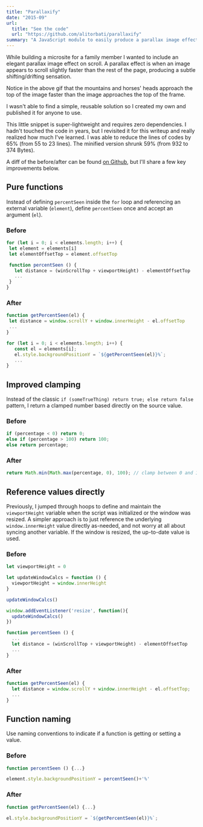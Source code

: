 ```yaml
---
title: "Parallaxify"
date: "2015-09"
url:
  title: "See the code"
  url: "https://github.com/alitorbati/parallaxify"
summary: "A JavaScript module to easily produce a parallax image effect."
---
```


While building a microsite for a family member I wanted to include an elegant parallax image effect on scroll. A parallax effect is when an image appears to scroll slightly faster than the rest of the page, producing a subtle shifting/drifting sensation.

Notice in the above gif that the mountains and horses' heads approach the top of the image faster than the image approaches the top of the frame.

I wasn't able to find a simple, reusable solution so I created my own and published it for anyone to use.

This little snippet is super-lightweight and requires zero dependencies. I hadn't touched the code in years, but I revisited it for this writeup and really realized how much I've learned. I was able to reduce the lines of codes by 65% (from 55 to 23 lines). The minified version shrunk 59% (from 932 to 374 Bytes).

A diff of the before/after can be found [on Github](https://github.com/alitorbati/parallaxify/compare/db72ae89af743638e1cc647be7adeecae42bf71a...ef5d8c0db5cdd3af820960c6f3011568988ba45e#diff-23c0029469889253cca40d7b44aa24b027b105d86f3bace22b5f14f71e61e3c1), but I'll share a few key improvements below.

## Pure functions

Instead of defining `percentSeen` inside the `for` loop and referencing an external variable (`element`), define `percentSeen` once and accept an argument (`el`).

### Before

```js
for (let i = 0; i < elements.length; i++) {
 let element = elements[i]
 let elementOffsetTop = element.offsetTop

 function percentSeen () {
   let distance = (winScrollTop + viewportHeight) - elementOffsetTop
   ...
 }
}
```

### After

```js
function getPercentSeen(el) {
 let distance = window.scrollY + window.innerHeight - el.offsetTop
 ...
}

for (let i = 0; i < elements.length; i++) {
   const el = elements[i];
   el.style.backgroundPositionY = `${getPercentSeen(el)}%`;
   ...
}

```

## Improved clamping

Instead of the classic `if (someTrueThing) return true; else return false` pattern, I return a clamped number based directly on the source value.

### Before

```js
if (percentage < 0) return 0;
else if (percentage > 100) return 100;
else return percentage;
```

### After

```js
return Math.min(Math.max(percentage, 0), 100); // clamp between 0 and 100
```

## Reference values directly

Previously, I jumped through hoops to define and maintain the `viewportHeight` variable when the script was initialized or the window was resized. A simpler approach is to just reference the underlying `window.innerHeight` value directly as-needed, and not worry at all about syncing another variable. If the window is resized, the up-to-date value is used.

### Before

```js
let viewportHeight = 0

let updateWindowCalcs = function () {
  viewportHeight = window.innerHeight
}

updateWindowCalcs()

window.addEventListener('resize', function(){
  updateWindowCalcs()
})

function percentSeen () {
  ...
  let distance = (winScrollTop + viewportHeight) - elementOffsetTop
  ...
}
```

### After

```js
function getPercentSeen(el) {
  let distance = window.scrollY + window.innerHeight - el.offsetTop;
  ...
}
```

## Function naming

Use naming conventions to indicate if a function is getting or setting a value.

### Before

```js
function percentSeen () {...}

element.style.backgroundPositionY = percentSeen()+'%'
```

### After

```js
function getPercentSeen(el) {...}

el.style.backgroundPositionY = `${getPercentSeen(el)}%`;
```
